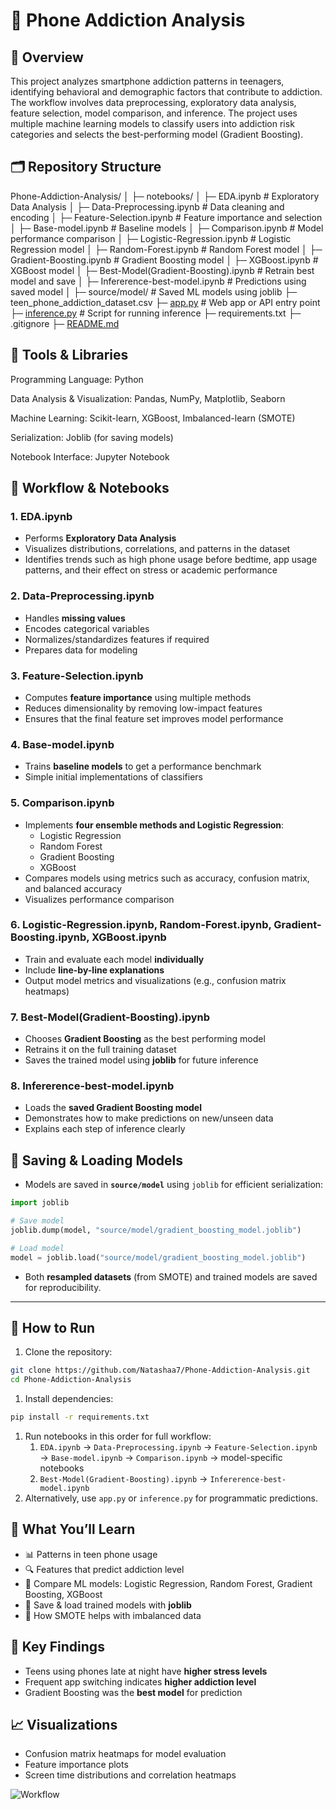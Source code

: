 # 📱 Phone Addiction Analysis


## 📌 Overview

This project analyzes smartphone addiction patterns in teenagers, identifying behavioral and demographic factors that contribute to addiction. The workflow involves data preprocessing, exploratory data analysis, feature selection, model comparison, and inference. The project uses multiple machine learning models to classify users into addiction risk categories and selects the best-performing model (Gradient Boosting).


## 🗂 Repository Structure 
Phone-Addiction-Analysis/
│
├─ notebooks/
│   ├─ EDA.ipynb                  # Exploratory Data Analysis
│   ├─ Data-Preprocessing.ipynb   # Data cleaning and encoding
│   ├─ Feature-Selection.ipynb    # Feature importance and selection
│   ├─ Base-model.ipynb           # Baseline models
│   ├─ Comparison.ipynb           # Model performance comparison
│   ├─ Logistic-Regression.ipynb  # Logistic Regression model
│   ├─ Random-Forest.ipynb        # Random Forest model
│   ├─ Gradient-Boosting.ipynb    # Gradient Boosting model
│   ├─ XGBoost.ipynb              # XGBoost model
│   ├─ Best-Model(Gradient-Boosting).ipynb  # Retrain best model and save
│   ├─ Infererence-best-model.ipynb  # Predictions using saved model
│
├─ source/model/                   # Saved ML models using joblib
├─ teen_phone_addiction_dataset.csv
├─ [app.py](http://app.py/)                          # Web app or API entry point
├─ [inference.py](http://inference.py/)                    # Script for running inference
├─ requirements.txt
├─ .gitignore
├─ [README.md](http://readme.md/)


## 🧰 Tools & Libraries

Programming Language: Python

Data Analysis & Visualization: Pandas, NumPy, Matplotlib, Seaborn

Machine Learning: Scikit-learn, XGBoost, Imbalanced-learn (SMOTE)

Serialization: Joblib (for saving models)

Notebook Interface: Jupyter Notebook

## 📝 Workflow & Notebooks

### 1. **EDA.ipynb**

- Performs **Exploratory Data Analysis**
- Visualizes distributions, correlations, and patterns in the dataset
- Identifies trends such as high phone usage before bedtime, app usage patterns, and their effect on stress or academic performance

### 2. **Data-Preprocessing.ipynb**

- Handles **missing values**
- Encodes categorical variables
- Normalizes/standardizes features if required
- Prepares data for modeling

### 3. **Feature-Selection.ipynb**

- Computes **feature importance** using multiple methods
- Reduces dimensionality by removing low-impact features
- Ensures that the final feature set improves model performance

### 4. **Base-model.ipynb**

- Trains **baseline models** to get a performance benchmark
- Simple initial implementations of classifiers

### 5. **Comparison.ipynb**

- Implements **four ensemble methods and Logistic Regression**:
    - Logistic Regression
    - Random Forest
    - Gradient Boosting
    - XGBoost
- Compares models using metrics such as accuracy, confusion matrix, and balanced accuracy
- Visualizes performance comparison

### 6. **Logistic-Regression.ipynb, Random-Forest.ipynb, Gradient-Boosting.ipynb, XGBoost.ipynb**

- Train and evaluate each model **individually**
- Include **line-by-line explanations**
- Output model metrics and visualizations (e.g., confusion matrix heatmaps)

### 7. **Best-Model(Gradient-Boosting).ipynb**

- Chooses **Gradient Boosting** as the best performing model
- Retrains it on the full training dataset
- Saves the trained model using **joblib** for future inference

### 8. **Infererence-best-model.ipynb**

- Loads the **saved Gradient Boosting model**
- Demonstrates how to make predictions on new/unseen data
- Explains each step of inference clearly

## 💾 Saving & Loading Models

- Models are saved in **`source/model`** using `joblib` for efficient serialization:

```python
import joblib

# Save model
joblib.dump(model, "source/model/gradient_boosting_model.joblib")

# Load model
model = joblib.load("source/model/gradient_boosting_model.joblib")

```

- Both **resampled datasets** (from SMOTE) and trained models are saved for reproducibility.

---

## 🚀 How to Run

1. Clone the repository:

```bash
git clone https://github.com/Natashaa7/Phone-Addiction-Analysis.git
cd Phone-Addiction-Analysis

```

1. Install dependencies:

```bash
pip install -r requirements.txt

```

1. Run notebooks in this order for full workflow:
    1. `EDA.ipynb` → `Data-Preprocessing.ipynb` → `Feature-Selection.ipynb` → `Base-model.ipynb` → `Comparison.ipynb` → model-specific notebooks
    2. `Best-Model(Gradient-Boosting).ipynb` → `Infererence-best-model.ipynb`
2. Alternatively, use `app.py` or `inference.py` for programmatic predictions.

## 🧠 What You’ll Learn

- 📊 Patterns in teen phone usage
- 🔍 Features that predict addiction level
- 🤖 Compare ML models: Logistic Regression, Random Forest, Gradient Boosting, XGBoost
- 💾 Save & load trained models with **joblib**
- 🧪 How SMOTE helps with imbalanced data

## 🎯 Key Findings

- Teens using phones late at night have **higher stress levels**
- Frequent app switching indicates **higher addiction level**
- Gradient Boosting was the **best model** for prediction

## 📈 Visualizations

- Confusion matrix heatmaps for model evaluation
- Feature importance plots
- Screen time distributions and correlation heatmaps

![Workflow](docs/jupyter_workflow.gif) 

